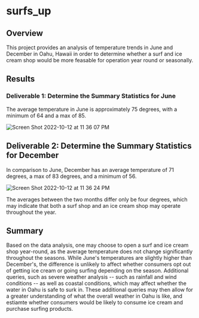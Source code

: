 # surfs_up

## Overview
This project provides an analysis of temperature trends in June and December in Oahu, Hawaii in order to determine whether a surf and ice cream shop would be more feasable for operation year round or seasonally.

## Results
### Deliverable 1: Determine the Summary Statistics for June
The average temperature in June is approximately 75 degrees, with a minimum of 64 and a max of 85. 

![Screen Shot 2022-10-12 at 11 36 07 PM](https://user-images.githubusercontent.com/110862583/195502676-2a0ccb8b-dc58-4395-a431-45584f591177.png)

## Deliverable 2: Determine the Summary Statistics for December 
In comparison to June, December has an average temperature of 71 degrees, a max of 83 degrees, and a minimum of 56. 

![Screen Shot 2022-10-12 at 11 36 24 PM](https://user-images.githubusercontent.com/110862583/195502700-f92a759f-7d00-4035-93a8-3b890a376637.png)

The averages between the two months differ only be four degrees, which may indicate that both a surf shop and an ice cream shop may operate throughout the year. 

## Summary
Based on the data analysis, one may choose to open a surf and ice cream shop year-round, as the average temperature does not change significantly throughout the seasons. While June's temperatures are slightly higher than December's, the difference is unlikely to affect whether consumers opt out of getting ice cream or going surfing depending on the season. Additional queries, such as severe weather analysis -- such as rainfall and wind conditions -- as well as coastal conditions, which may affect whether the water in Oahu is safe to surk in. These additional queries may then allow for a greater understanding of what the overall weather in Oahu is like, and estiamte whether consumers would be likely to consume ice cream and purchase surfing products. 
